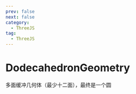 ```yaml
---
prev: false
next: false
category:
  - ThreeJS
tag:
  - ThreeJS
---
```


# DodecahedronGeometry

多面缓冲几何体（最少十二面），最终是一个圆

<!-- more -->
